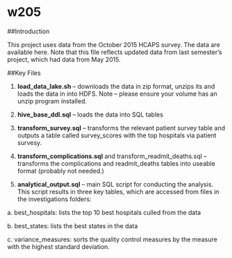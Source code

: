 # w205

##Introduction

This project uses data from the October 2015 HCAPS survey.  The data are available here.  Note that this file reflects updated data from last semester’s project, which had data from May 2015.  

##Key Files

1.	**load_data_lake.sh** – downloads the data in zip format, unzips its and loads the data in into HDFS.  Note – please ensure your volume has an unzip program installed. 

2.	**hive_base_ddl.sql** – loads the data into SQL tables

3.	**transform_survey.sql** – transforms the relevant patient survey table and outputs a table called survey_scores with the top hospitals via patient survesy.  

4.	**transform_complications.sql** and transform_readmit_deaths.sql – transforms the complications and readmit_deaths tables into useable format (probably not needed.) 

5.	**analytical_output.sql** – main SQL script for conducting the analysis.  This script results in three key tables, which are accessed from files in the investigations folders: 

a.	best_hospitals: lists the top 10 best hospitals culled from the data

b.	best_states: lists the best states in the data

c.	variance_measures: sorts the quality control measures by the measure with the highest standard deviation.  
